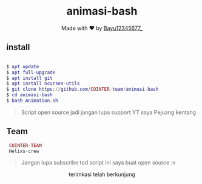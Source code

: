 <h1 align="center">
  animasi-bash
</h1>
</div>
<p align="center">
  Made with ❤️ by <a href="https://github.com/Bayu12345677">Bayu12345677_</a>
</p>
<p align="center">
 
## install
```lua

$ apt update
$ apt full-upgrade
$ apt install git
$ apt install ncurses-utils
$ git clone https://github.com/COINTER-team/animasi-bash
$ cd animasi-bash
$ bash Animation.sh

```


> Script open source jadi jangan lupa support YT saya Pejuang kentang

## Team
```php
 COINTER-TEAM
 Helixs-crew
```

> Jangan lupa subscribe tod
> script ini saya buat open source :v

<p align="center">
 terimkasi telah berkunjung
</p>
